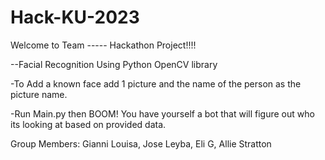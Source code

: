 
# Hack-KU-2023
Welcome to Team ----- Hackathon Project!!!!

--Facial Recognition Using Python OpenCV library

-To Add a known face add 1 picture and the name of the person as the picture name.

-Run Main.py then BOOM! You have yourself a bot that will figure out who its looking at based on provided data.


Group Members: Gianni Louisa, Jose Leyba, Eli G, Allie Stratton
